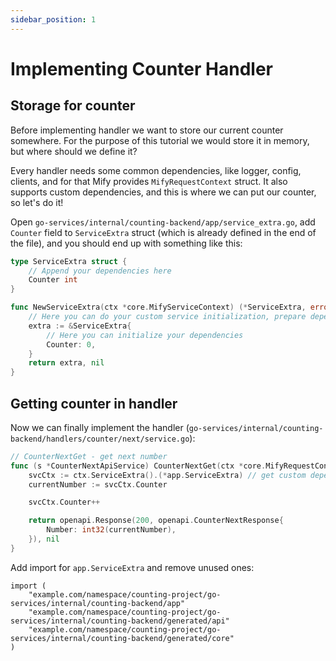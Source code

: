 ```yaml
---
sidebar_position: 1
---
```


# Implementing Counter Handler

## Storage for counter

Before implementing handler we want to store our current counter somewhere.
For the purpose of this tutorial we would store it in memory, but where should we define it?

Every handler needs some common dependencies, like logger, config, clients, and
for that Mify provides `MifyRequestContext` struct. It also supports custom
dependencies, and this is where we can put our counter, so let's do it!

Open `go-services/internal/counting-backend/app/service_extra.go`,
add `Counter` field to `ServiceExtra` struct (which is already defined in the end of the file),
and you should end up with something like this:
```go
type ServiceExtra struct {
	// Append your dependencies here
	Counter int
}

func NewServiceExtra(ctx *core.MifyServiceContext) (*ServiceExtra, error) {
	// Here you can do your custom service initialization, prepare dependencies
	extra := &ServiceExtra{
		// Here you can initialize your dependencies
		Counter: 0,
	}
	return extra, nil
}
```

## Getting counter in handler

Now we can finally implement the handler (`go-services/internal/counting-backend/handlers/counter/next/service.go`):

```go
// CounterNextGet - get next number
func (s *CounterNextApiService) CounterNextGet(ctx *core.MifyRequestContext) (openapi.ServiceResponse, error) {
	svcCtx := ctx.ServiceExtra().(*app.ServiceExtra) // get custom dependencies from context
	currentNumber := svcCtx.Counter

	svcCtx.Counter++

	return openapi.Response(200, openapi.CounterNextResponse{
		Number: int32(currentNumber),
	}), nil
}
```

Add import for `app.ServiceExtra` and remove unused ones:
```
import (
	"example.com/namespace/counting-project/go-services/internal/counting-backend/app"
	"example.com/namespace/counting-project/go-services/internal/counting-backend/generated/api"
	"example.com/namespace/counting-project/go-services/internal/counting-backend/generated/core"
)
```
